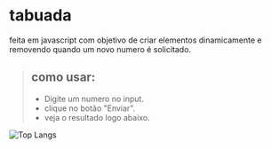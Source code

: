 # tabuada

feita em javascript com objetivo de criar elementos dinamicamente e removendo quando um novo numero é solicitado.

> ## como usar:
> - Digite um numero no input. 
> - clique no botão "Enviar". 
> - veja o resultado logo abaixo.

![Top Langs](https://github-readme-stats.vercel.app/api/top-langs/?username=venicio-marinho&layout=compact)
